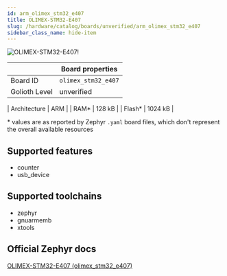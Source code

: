 ```yaml
---
id: arm_olimex_stm32_e407
title: OLIMEX-STM32-E407
slug: /hardware/catalog/boards/unverified/arm_olimex_stm32_e407
sidebar_class_name: hide-item
---
```


[//]: # (This is an auto-generated file, do not edit! Changes to it will be lost upon re-generation)

![OLIMEX-STM32-E407!](/img/boards/arm/olimex_stm32_e407.png "OLIMEX-STM32-E407")

|                | Board properties     |
| -------------  | -------------------- |
| Board ID       | `olimex_stm32_e407` |
| Golioth Level  | unverified       |

| Architecture   | ARM |
| RAM*           | 128 kB |
| Flash*         | 1024 kB |

\* values are as reported by Zephyr `.yaml` board files, which don't represent the overall available resources



## Supported features

* counter
* usb_device

## Supported toolchains

* zephyr
* gnuarmemb
* xtools

## Official Zephyr docs

[OLIMEX-STM32-E407 (olimex_stm32_e407)](https://docs.zephyrproject.org/latest/boards/arm/olimex_stm32_e407/doc/index.html)
